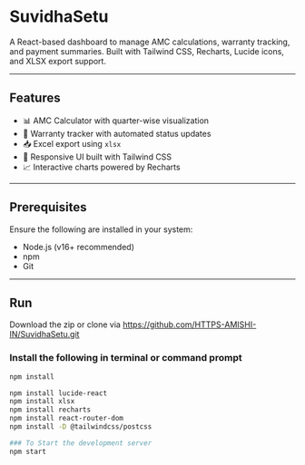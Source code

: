 # SuvidhaSetu

A React-based dashboard to manage AMC calculations, warranty tracking, and payment summaries. Built with Tailwind CSS, Recharts, Lucide icons, and XLSX export support.

---

##  Features

- 📊 AMC Calculator with quarter-wise visualization
- 📅 Warranty tracker with automated status updates
- 📥 Excel export using `xlsx`
- 📌 Responsive UI built with Tailwind CSS
- 📈 Interactive charts powered by Recharts

---

##  Prerequisites
Ensure the following are installed in your system:

- Node.js (v16+ recommended)
- npm
- Git

---

## Run
Download the zip or clone via https://github.com/HTTPS-AMISHI-IN/SuvidhaSetu.git

### Install the following in terminal or command prompt
```bash
npm install

npm install lucide-react
npm install xlsx
npm install recharts
npm install react-router-dom
npm install -D @tailwindcss/postcss

### To Start the development server
npm start
